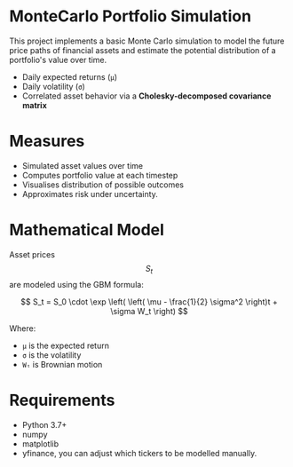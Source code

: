 # MonteCarlo Portfolio Simulation
This project implements a basic Monte Carlo simulation to model the future price paths of financial assets and estimate the potential distribution of a portfolio's value over time.
- Daily expected returns (`μ`)
- Daily volatility (`σ`)
- Correlated asset behavior via a **Cholesky-decomposed covariance matrix**

# Measures 
- Simulated asset values over time
- Computes portfolio value at each timestep
- Visualises distribution of possible outcomes
- Approximates risk under uncertainty.

# Mathematical Model 
Asset prices  $$S_t$$  are modeled using the GBM formula:

$$ S_t = S_0 \cdot \exp \left( \left( \mu - \frac{1}{2} \sigma^2 \right)t + \sigma W_t \right) $$

Where:
- `μ` is the expected return
- `σ` is the volatility
-  `Wₜ` is Brownian motion

# Requirements 
- Python 3.7+
- numpy
- matplotlib
- yfinance, you can adjust which tickers to be modelled manually. 


